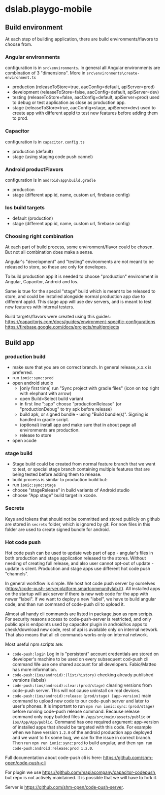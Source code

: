 # dslab.playgo-mobile

## Build environment
At each step of building application, there are build environments/flavors to
choose from. 

### Angular environments
configuration is in `src\environments`. In general all Angular environments are combination of 3 "dimensions". More in `src\environments\create-environment.ts`
 - production (releaseToStore=true, aacConfig=default, apiServer=prod)
 - development (releaseToStore=false, aacConfig=default, apiServer=dev)
 - testing (releaseToStore=false, aacConfig=default, apiServer=prod) used to debug or test application as close as production app.
 - stage (releaseToStore=true, aacConfig=stage, apiServer=dev) used to create app with different appId to test new features before adding them to prod.
### Capacitor  
configuration is in `capacitor.config.ts`
 - production (default)
 - stage (using staging code push cannel)
### Android productFlavors
   configuration is in `android\app\build.gradle`
 - production
 - stage (different app id, name, custom url, firebase config)

### Ios build targets 
 - default (production)
 - stage (different app id, name, custom url, firebase config)

### Choosing right combination
At each part of build process, some environment/flavor could be chosen. But not
all combination does make a sense.

Angular's "development" and "testing" environments are not meant to be released
to store, so these are only for developes.

To build production app it is needed to choose "production" environment in Angular, Capacitor, Android and Ios.

Same is true for the special "stage" build which is meant to be released to store, and could be
installed alongside normal production app due to different appId. This stage app will
use dev servers, and is meant to test new features with internal testers.



Build targets/flavors were created using this guides: 
https://capacitorjs.com/docs/guides/environment-specific-configurations
https://firebase.google.com/docs/projects/multiprojects

## Build app

### production build
 - make sure that you are on correct branch. In general release_x.x.x is preferred.
 - run `ionic:sync:prod`
 - open android studio
   - [only first time] run "Sync project with gradle files" (icon on top right with elephant with arrow) 
   - open Build>Select build variant
   - in first line ":app" choose "productionRelease" (or "productionDebug" to try apk before release)
   - build apk, or signed bundle - using "Build bundle(s)". Signing is handled in gradle script.
   - (optional) install app and make sure that in about page all environments are production.
   - release to store
 - open xcode
### stage build
 - Stage build could be created from normal feature branch that we want to test, or special stage branch containing multiple features that are being tested before adding them to release.
 - build process is similar to production build but:
 - run `ionic:sync:stage`
 - choose "stageRelease" in build variants of Android studio
 - choose "App stage" build target in xcode.

### Secrets

Keys and tokens that should not be committed and stored publicly on github are stored in `secrets` folder, which is ignored by git. For now files in this folder are used to create signed bundle for android.


### Hot code push

Hot code push can be used to update web part of app - angular's files in both production and stage application released to the stores. Without needing of creating full release, and also user cannot opt-out of update - update is silent. Production and stage apps use different hot code push "channels".

In general workflow is simple. We host hot code push server by ourselves (https://code-push-server.platform.smartcommunitylab.it). All installed apps on the startup will ask server if there is new web code for the app with newer "label". If we want to deploy a new "label", we have to build angular code, and than run command of code-push cli to upload it.

Almost all handy cli commands are listed in package.json as npm scripts. For security reasons access to code-push-server is restricted, and only public api is endpoints used by capacitor plugin in android/ios apps to check/download new code, rest of api is available only on internal network. That also means that all cli commands works only on internal network.

Most useful npm scripts are:
- `code-push:login` Log in is "persistent" account credentials are stored on developer's machine to be used on every subsequent cod-push cli command   We use one shared account for all developers. Fabio/Matteo has more information.
- `code-push:(ios/android):(list/history)` checking already published versions (labels)
- `code-push:(ios/android):clear:(prod/stage)` clearing versions from code-push server. This will not cause uninstall on real devices.
- `code-push:(ios/android):release:(prod/stage) [app-version]` main command to upload new code to our code-push server and later to user's phones. It is important to run `npm run ionic:sync:(prod/stage)` before running code-push release command. Because release command only copy builded files in `/app/src/main/assets/public` or `ios/App/App/public`. Command has one required argument: app-version of installed apps that should be targeted with this code. For example when we have version `1.2.0` of the android production app deployed and we want to fix some bug, we can fix the issue in correct branch. Then run `npm run ionic:sync:prod` to build angular, and then `npm run code-push:android:release:prod 1.2.0`.

Full documentation about code-push cli is here: https://github.com/shm-open/code-push-cli

For plugin we use https://github.com/mapiacompany/capacitor-codepush, but repo is not actively maintained. It is possible that we will have to fork it.

Server is https://github.com/shm-open/code-push-server.


